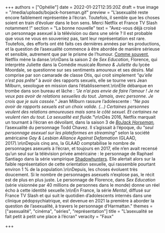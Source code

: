 +++
authors = ["Ophélie"]
date = 2022-01-22T12:35:20Z
draft = true
image = "/media/uploads/bojack-horseman.gif"
preview = "L’asexualité reste encore faiblement représentée à l’écran. Toutefois, il semble que les choses soient en train d’évoluer dans le bon sens. Merci Netflix et France TV Slash notamment&nbsp;!"
section = "La bonne nouvelle"
text = "Avez-vous déjà croisé un personnage asexuel à la télévision ou dans une série&nbsp;? Il est probable que vous ne vous en souveniez pas, tant leur représentation est rare. Toutefois, des efforts ont été faits ces dernières années par les productions, et la question de l’asexualité commence à être abordée de manière sérieuse et sensible, autrement que par le prisme de l’humour. [Comme souvent](https://lepointq.com/newsletters/les-fiertes-a-l-affiche/), Netflix mène la danse.\n\nDans la saison 2 de _Sex Education_, Florence, qui interprète Juliette dans la Comédie musicale _Romeo & Juliette_ du lycée Moordale, se questionne sur ses sentiments amoureux et ses désirs. Mal comprise par son camarade de classe Otis, qui croit simplement _\"qu’elle n’est pas prête\"_ à avoir des rapports sexuels, elle se tourne vers Jean Milburn, sexologue en mission dans l’établissement.\n\nElle débarque en trombe dans son bureau et lâche&nbsp;: _\"Je n’ai pas envie de faire l’amour&nbsp;! Je ne veux pas avoir de relations sexuelles du tout. Jamais, avec personne. Je crois que je suis cassée.\"_ Jean Milburn rassure l’adolescente&nbsp;: _\"Ne pas avoir de rapports sexuels est un choix valide. (…) Certaines personnes veulent des relations amoureuses mais sans le côté sexuel. Et certaines ne veulent rien du tout. La sexualité est fluide.\"_\n\nDès 2016, Netflix marquait un tournant à l’écran en dévoilant, dans la saison 3 de [_BoJack Horseman_](https://www.youtube.com/watch?v=HEZJKqeJI7s)_,_ l’asexualité du personnage Todd Chavez. Il s’agissait à l’époque, du _\"seul personnage asexuel sur les plateformes en streaming\"_ selon la société américaine _Gay & Lesbian Alliance Against Defamation_ (GLAAD, 2017).\n\nDepuis cinq ans, la GLAAD comptabilise le nombre de personnages asexuels à l’écran, et toujours en 2017, elle n’en avait recensé qu’un seul sur la télévision privée américaine&nbsp;: le personnage de Raphael Santiago dans la série vampirique [Shadowhunters](https://www.youtube.com/watch?v=Ko2kRW8xOUY). Elle alertait alors sur la faible représentation de cette orientation sexuelle, qui rassemble pourtant environ 1&nbsp;% de la population.\n\nDepuis, les choses évoluent très doucement. Si le nombre de personnages asexuels n’explose pas, le récit est de plus en plus juste. Le personnage de Florence, dans _Sex Education_ (série visionnée par 40 millions de personnes dans le monde) donne un réel écho à cette identité sexuelle.\n\nEn France, la série _Mental_, diffusé sur France TV Slash et qui suit le quotidien d’adolescents internés dans une clinique pédopsychiatrique, est devenue en 2021 la première à aborder la question de l’asexualité, à travers le personnage d’Harmattan."
themes = ["asexualité", "cinéma", "séries", "représentation"]
title = "L’asexualité se fait petit à petit une place à l’écran"
veracity = "Faux"

+++
